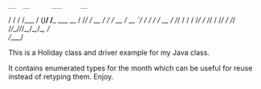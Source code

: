 
    __  __      ___     __           
   / / / /___  / (_)___/ /___ ___  __
  / /_/ / __ \/ / / __  / __ `/ / / /
 / __  / /_/ / / / /_/ / /_/ / /_/ / 
/_/ /_/\____/_/_/\__,_/\__,_/\__, /  
                            /____/     

This is a Holiday class and driver example for my Java class.

It contains enumerated types for the month which can be useful for reuse instead of retyping them. Enjoy.
